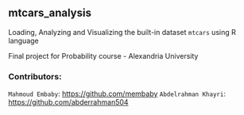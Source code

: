 ## mtcars_analysis
Loading, Analyzing and Visualizing the built-in dataset `mtcars` using R language

Final project for Probability course - Alexandria University

### Contributors:
`Mahmoud Embaby`: https://github.com/membaby
`Abdelrahman Khayri`: https://github.com/abderrahman504
